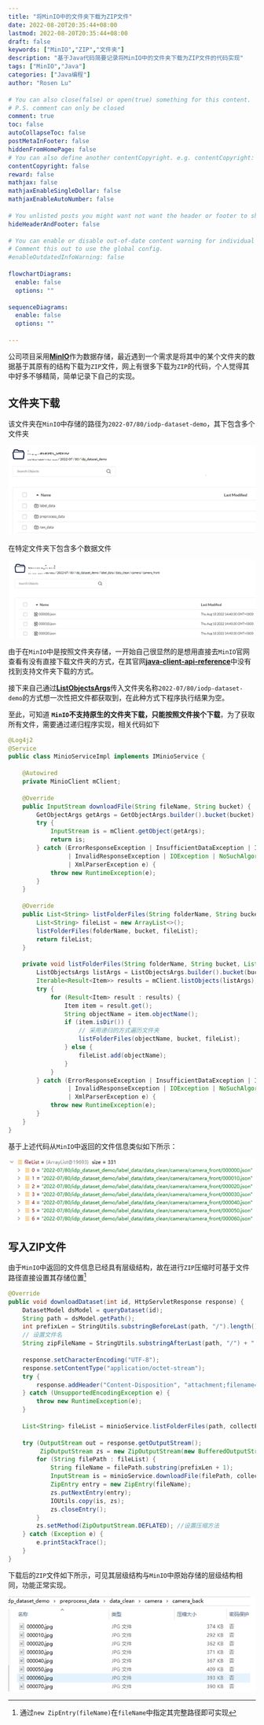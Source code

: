 ```yaml
---
title: "将MinIO中的文件夹下载为ZIP文件"
date: 2022-08-20T20:35:44+08:00
lastmod: 2022-08-20T20:35:44+08:00
draft: false
keywords: ["MinIO","ZIP","文件夹"]
description: "基于Java代码简要记录将MinIO中的文件夹下载为ZIP文件的代码实现"
tags: ["MinIO","Java"]
categories: ["Java编程"]
author: "Rosen Lu"

# You can also close(false) or open(true) something for this content.
# P.S. comment can only be closed
comment: true
toc: false
autoCollapseToc: false
postMetaInFooter: false
hiddenFromHomePage: false
# You can also define another contentCopyright. e.g. contentCopyright: "This is another copyright."
contentCopyright: false
reward: false
mathjax: false
mathjaxEnableSingleDollar: false
mathjaxEnableAutoNumber: false

# You unlisted posts you might want not want the header or footer to show
hideHeaderAndFooter: false

# You can enable or disable out-of-date content warning for individual post.
# Comment this out to use the global config.
#enableOutdatedInfoWarning: false

flowchartDiagrams:
  enable: false
  options: ""

sequenceDiagrams: 
  enable: false
  options: ""

---
```


公司项目采用[**MinIO**](https://min.io/)作为数据存储，最近遇到一个需求是将其中的某个文件夹的数据基于其原有的结构下载为`ZIP`文件，网上有很多下载为`ZIP`的代码，个人觉得其中好多不够精简，简单记录下自己的实现。

<!--more-->

## 文件夹下载

该文件夹在`MinIO`中存储的路径为`2022-07/80/iodp-dataset-demo`，其下包含多个文件夹

![MinIO文件夹存储](/blog_img/minio/download-minio-folder-as-zip-file/minio-folder-structure.png "MinIO文件夹存储") 

在特定文件夹下包含多个数据文件

![MinIO特定文件](/blog_img/minio/download-minio-folder-as-zip-file/minio-spefic-file-path.png "MinIO特定文件") 

由于在`MinIO`中是按照文件夹存储，一开始自己很显然的是想用直接去`MinIO`官网查看有没有直接下载文件夹的方式，在其官网[**java-client-api-reference**](https://docs.min.io/docs/java-client-api-reference.html)中没有找到支持文件夹下载的方式。

接下来自己通过[**ListObjectsArgs**](https://minio-java.min.io/io/minio/ListObjectsArgs.html)传入文件夹名称`2022-07/80/iodp-dataset-demo`的方式想一次性把文件都获取到，在此种方式下程序执行结果为空。



至此，可知道 **`MinIO`不支持原生的文件夹下载，只能按照文件挨个下载**，为了获取所有文件，需要通过递归程序实现，相关代码如下

```java
@Log4j2
@Service
public class MinioServiceImpl implements IMinioService {

    @Autowired
    private MinioClient mClient;

    @Override
    public InputStream downloadFile(String fileName, String bucket) {
        GetObjectArgs getArgs = GetObjectArgs.builder().bucket(bucket).object(fileName).build();
        try {
            InputStream is = mClient.getObject(getArgs);
            return is;
        } catch (ErrorResponseException | InsufficientDataException | InternalException | InvalidKeyException
                 | InvalidResponseException | IOException | NoSuchAlgorithmException | ServerException
                 | XmlParserException e) {
            throw new RuntimeException(e);
        }
    }

    @Override
    public List<String> listFolderFiles(String folderName, String bucket) {
        List<String> fileList = new ArrayList<>();
        listFolderFiles(folderName, bucket, fileList);
        return fileList;
    }

    private void listFolderFiles(String folderName, String bucket, List<String> fileList) {
        ListObjectsArgs listArgs = ListObjectsArgs.builder().bucket(bucket).prefix(folderName).build();
        Iterable<Result<Item>> results = mClient.listObjects(listArgs);
        try {
            for (Result<Item> result : results) {
                Item item = result.get();
                String objectName = item.objectName();
                if (item.isDir()) {
                    // 采用递归的方式遍历文件夹
                    listFolderFiles(objectName, bucket, fileList);
                } else {
                    fileList.add(objectName);
                }
            }
        } catch (ErrorResponseException | InsufficientDataException | InternalException | InvalidKeyException
                 | InvalidResponseException | IOException | NoSuchAlgorithmException | ServerException
                 | XmlParserException e) {
            throw new RuntimeException(e);
        }
    }
}
```

基于上述代码从`MinIO`中返回的文件信息类似如下所示：

![MinIO下载文件夹](/blog_img/minio/download-minio-folder-as-zip-file/minio-file-list.png "MinIO下载文件夹") 

## 写入ZIP文件

由于`MinIO`中返回的文件信息已经具有层级结构，故在进行`ZIP`压缩时可基于文件路径直接设置其存储位置[^1]

```java
@Override
public void downloadDataset(int id, HttpServletResponse response) {
    DatasetModel dsModel = queryDataset(id);
    String path = dsModel.getPath();
    int prefixLen = StringUtils.substringBeforeLast(path, "/").length();
    // 设置文件名
    String zipFileName = StringUtils.substringAfterLast(path, "/") + ".zip";

    response.setCharacterEncoding("UTF-8");
    response.setContentType("application/octet-stream");
    try {
        response.addHeader("Content-Disposition", "attachment;filename=" + URLEncoder.encode(zipFileName, "UTF-8"));
    } catch (UnsupportedEncodingException e) {
        throw new RuntimeException(e);
    }

    List<String> fileList = minioService.listFolderFiles(path, collectFilesBucket);

    try (OutputStream out = response.getOutputStream();
         ZipOutputStream zs = new ZipOutputStream(new BufferedOutputStream(out))) {
        for (String filePath : fileList) {
            String fileName = filePath.substring(prefixLen + 1);
            InputStream is = minioService.downloadFile(filePath, collectFilesBucket);
            ZipEntry entry = new ZipEntry(fileName);
            zs.putNextEntry(entry);
            IOUtils.copy(is, zs);
            zs.closeEntry();
        }
        zs.setMethod(ZipOutputStream.DEFLATED); //设置压缩方法
    } catch (Exception e) {
        e.printStackTrace();
    }
}
```

下载后的`ZIP`文件如下所示，可见其层级结构与`MinIO`中原始存储的层级结构相同，功能正常实现。

![下载后的zip文件](/blog_img/minio/download-minio-folder-as-zip-file/minio-zip-file-structure.png "下载后的zip文件") 

[^1]: 通过`new ZipEntry(fileName)`在`fileName`中指定其完整路径即可实现